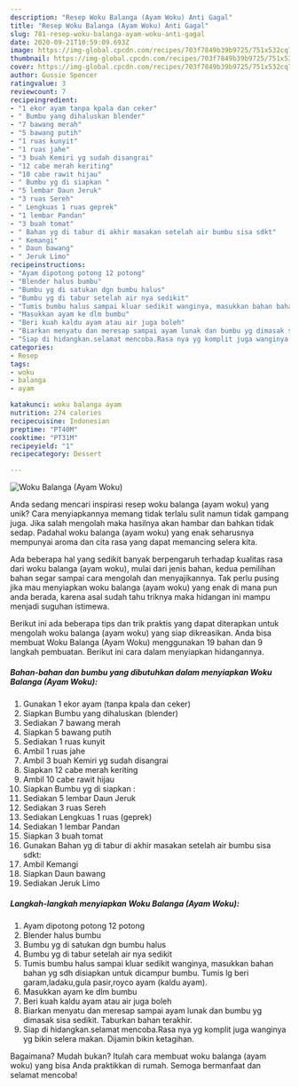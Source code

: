 ```yaml
---
description: "Resep Woku Balanga (Ayam Woku) Anti Gagal"
title: "Resep Woku Balanga (Ayam Woku) Anti Gagal"
slug: 781-resep-woku-balanga-ayam-woku-anti-gagal
date: 2020-09-21T10:59:09.693Z
image: https://img-global.cpcdn.com/recipes/703f7849b39b9725/751x532cq70/woku-balanga-ayam-woku-foto-resep-utama.jpg
thumbnail: https://img-global.cpcdn.com/recipes/703f7849b39b9725/751x532cq70/woku-balanga-ayam-woku-foto-resep-utama.jpg
cover: https://img-global.cpcdn.com/recipes/703f7849b39b9725/751x532cq70/woku-balanga-ayam-woku-foto-resep-utama.jpg
author: Gussie Spencer
ratingvalue: 3
reviewcount: 7
recipeingredient:
- "1 ekor ayam tanpa kpala dan ceker"
- " Bumbu yang dihaluskan blender"
- "7 bawang merah"
- "5 bawang putih"
- "1 ruas kunyit"
- "1 ruas jahe"
- "3 buah Kemiri yg sudah disangrai"
- "12 cabe merah keriting"
- "10 cabe rawit hijau"
- " Bumbu yg di siapkan "
- "5 lembar Daun Jeruk"
- "3 ruas Sereh"
- " Lengkuas 1 ruas geprek"
- "1 lembar Pandan"
- "3 buah tomat"
- " Bahan yg di tabur di akhir masakan setelah air bumbu sisa sdkt"
- " Kemangi"
- " Daun bawang"
- " Jeruk Limo"
recipeinstructions:
- "Ayam dipotong potong 12 potong"
- "Blender halus bumbu"
- "Bumbu yg di satukan dgn bumbu halus"
- "Bumbu yg di tabur setelah air nya sedikit"
- "Tumis bumbu halus sampai kluar sedikit wanginya, masukkan bahan bahan yg sdh disiapkan untuk dicampur bumbu. Tumis lg beri garam,ladaku,gula pasir,royco ayam (kaldu ayam)."
- "Masukkan ayam ke dlm bumbu"
- "Beri kuah kaldu ayam atau air juga boleh"
- "Biarkan menyatu dan meresap sampai ayam lunak dan bumbu yg dimasak sisa sedikit. Taburkan bahan terakhir."
- "Siap di hidangkan.selamat mencoba.Rasa nya yg komplit juga wanginya yg bikin selera makan. Dijamin bikin ketagihan."
categories:
- Resep
tags:
- woku
- balanga
- ayam

katakunci: woku balanga ayam 
nutrition: 274 calories
recipecuisine: Indonesian
preptime: "PT40M"
cooktime: "PT31M"
recipeyield: "1"
recipecategory: Dessert

---
```



![Woku Balanga (Ayam Woku)](https://img-global.cpcdn.com/recipes/703f7849b39b9725/751x532cq70/woku-balanga-ayam-woku-foto-resep-utama.jpg)

Anda sedang mencari inspirasi resep woku balanga (ayam woku) yang unik? Cara menyiapkannya memang tidak terlalu sulit namun tidak gampang juga. Jika salah mengolah maka hasilnya akan hambar dan bahkan tidak sedap. Padahal woku balanga (ayam woku) yang enak seharusnya mempunyai aroma dan cita rasa yang dapat memancing selera kita.



Ada beberapa hal yang sedikit banyak berpengaruh terhadap kualitas rasa dari woku balanga (ayam woku), mulai dari jenis bahan, kedua pemilihan bahan segar sampai cara mengolah dan menyajikannya. Tak perlu pusing jika mau menyiapkan woku balanga (ayam woku) yang enak di mana pun anda berada, karena asal sudah tahu triknya maka hidangan ini mampu menjadi suguhan istimewa.


Berikut ini ada beberapa tips dan trik praktis yang dapat diterapkan untuk mengolah woku balanga (ayam woku) yang siap dikreasikan. Anda bisa membuat Woku Balanga (Ayam Woku) menggunakan 19 bahan dan 9 langkah pembuatan. Berikut ini cara dalam menyiapkan hidangannya.

<!--inarticleads1-->

##### Bahan-bahan dan bumbu yang dibutuhkan dalam menyiapkan Woku Balanga (Ayam Woku):

1. Gunakan 1 ekor ayam (tanpa kpala dan ceker)
1. Siapkan  Bumbu yang dihaluskan (blender)
1. Sediakan 7 bawang merah
1. Siapkan 5 bawang putih
1. Sediakan 1 ruas kunyit
1. Ambil 1 ruas jahe
1. Ambil 3 buah Kemiri yg sudah disangrai
1. Siapkan 12 cabe merah keriting
1. Ambil 10 cabe rawit hijau
1. Siapkan  Bumbu yg di siapkan :
1. Sediakan 5 lembar Daun Jeruk
1. Sediakan 3 ruas Sereh
1. Sediakan  Lengkuas 1 ruas (geprek)
1. Sediakan 1 lembar Pandan
1. Siapkan 3 buah tomat
1. Gunakan  Bahan yg di tabur di akhir masakan setelah air bumbu sisa sdkt:
1. Ambil  Kemangi
1. Siapkan  Daun bawang
1. Sediakan  Jeruk Limo




<!--inarticleads2-->

##### Langkah-langkah menyiapkan Woku Balanga (Ayam Woku):

1. Ayam dipotong potong 12 potong
1. Blender halus bumbu
1. Bumbu yg di satukan dgn bumbu halus
1. Bumbu yg di tabur setelah air nya sedikit
1. Tumis bumbu halus sampai kluar sedikit wanginya, masukkan bahan bahan yg sdh disiapkan untuk dicampur bumbu. Tumis lg beri garam,ladaku,gula pasir,royco ayam (kaldu ayam).
1. Masukkan ayam ke dlm bumbu
1. Beri kuah kaldu ayam atau air juga boleh
1. Biarkan menyatu dan meresap sampai ayam lunak dan bumbu yg dimasak sisa sedikit. Taburkan bahan terakhir.
1. Siap di hidangkan.selamat mencoba.Rasa nya yg komplit juga wanginya yg bikin selera makan. Dijamin bikin ketagihan.




Bagaimana? Mudah bukan? Itulah cara membuat woku balanga (ayam woku) yang bisa Anda praktikkan di rumah. Semoga bermanfaat dan selamat mencoba!
